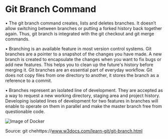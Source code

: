 # Git Branch Command


•	The git branch command creates, lists and deletes branches. It doesn’t allow switching between branches or putting a forked history back together again. Thus, git branch is integrated with the git checkout and git merge commands.


•	Branching is an available feature in most version control systems. Git branches are a pointer to a snapshot of the changes you have made. A new branch is created to encapsulate the changes when you want to fix bugs or add new features. This helps you to clean up the future's history before merging it. Git branches are an essential part of everyday workflow. Git does not copy files from one directory to another, it stores the branch as a reference to a commit.


•	Branches represent an isolated line of development. They are accepted as a way to request a new working directory, staging area and project history. Developing isolated lines of development for two features in branches will enable to operate on them in parallel and make the master branch free from questionable code.

![Image of Docker](https://www.w3docs.com/uploads/media/default/0001/03/1e5d7590562b3b214008617211b2539ce2bddfaf.png)   



Source: git chehttps://www.w3docs.com/learn-git/git-branch.html
